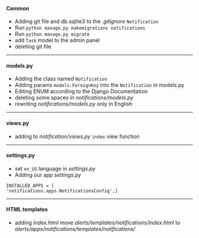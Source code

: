 #### Common
* Adding git file and db.sqlite3 to the *.gitignore* `Notification`
* Run `python manage.py makemigrations notifications`
* Run `python manage.py migrate`
* add `Task` model to the admin panel
* deleting git file
***
#### models.py
* Adding the class named `Notification`
* Adding params `models.ForeignKey` into the `Notification` in models.py
* Editing ENUM according to the Django Documentation
* deleting some spaces in *notifications/models.py*
* rewriting *notifications/models.py* only in English
***
#### views.py
* adding to *notification/views.py* `index` view function
***
#### settings.py 
* set `en_US` language in *settings.py*
* Adding our app *settings.py*
```
INSTALLED_APPS = [
'notifications.apps.NotificationsConfig',]
```
****
#### HTML templates
* adding *index.html*
move *alerts/templates/notifications/index.html* to *alerts/apps/notifications/templates/notifications/*
